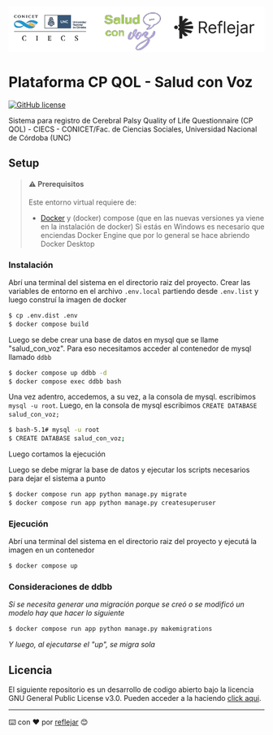 ![Header](docs/logo-scv-reflejar.png)

# Plataforma CP QOL - Salud con Voz

[![GitHub license](https://img.shields.io/github/license/reflejar/salud-con-voz)](https://github.com/reflejar/salud-con-voz/blob/main/LICENSE)

Sistema para registro de Cerebral Palsy Quality of Life Questionnaire (CP QOL) - CIECS - CONICET/Fac. de Ciencias Sociales, Universidad Nacional de Córdoba (UNC)

## Setup

> #### ⚠️ Prerequisitos
> 
> Este entorno virtual requiere de:
> - [Docker](https://docs.docker.com/engine/install/_) y (docker) compose (que en las nuevas versiones ya viene en la instalación de docker)
> Si estás en Windows es necesario que enciendas Docker Engine que por lo general se hace abriendo Docker Desktop

### Instalación

Abrí una terminal del sistema en el directorio raiz del proyecto. Crear las variables de entorno en el archivo `.env.local` partiendo desde `.env.list` y luego construí la imagen de docker

```bash
$ cp .env.dist .env
$ docker compose build
```

Luego se debe crear una base de datos en mysql que se llame "salud_con_voz".
Para eso necesitamos acceder al contenedor de mysql llamado `ddbb`

```bash
$ docker compose up ddbb -d
$ docker compose exec ddbb bash
```

Una vez adentro, accedemos, a su vez, a la consola de mysql. escribimos `mysql -u root`. Luego, en la consola de mysql escribimos `CREATE DATABASE salud_con_voz;`

```bash
$ bash-5.1# mysql -u root
$ CREATE DATABASE salud_con_voz;
```

Luego cortamos la ejecución 

Luego se debe migrar la base de datos y ejecutar los scripts necesarios para dejar el sistema a punto

```bash
$ docker compose run app python manage.py migrate
$ docker compose run app python manage.py createsuperuser
```

### Ejecución

Abrí una terminal del sistema en el directorio raiz del proyecto y ejecutá la imagen en un contenedor

```bash
$ docker compose up
```

### Consideraciones de ddbb

_Si se necesita generar una migración porque se creó o se modificó un modelo hay que hacer lo siguiente_

```bash
$ docker compose run app python manage.py makemigrations
```

_Y luego, al ejecutarse el "up", se migra sola_

## Licencia

El siguiente repositorio es un desarrollo de codigo abierto bajo la licencia GNU General Public License v3.0. Pueden acceder a la haciendo [click aqui](./LICENSE).


---
⌨️ con ❤️ por [reflejar](https://github.com/reflejar/) 😊